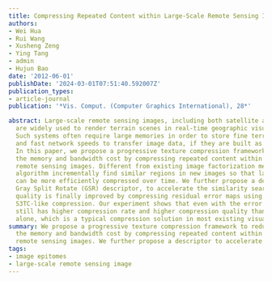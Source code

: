 ```yaml
---
title: Compressing Repeated Content within Large-Scale Remote Sensing Images
authors:
- Wei Hua
- Rui Wang
- Xusheng Zeng
- Ying Tang
- admin
- Hujun Bao
date: '2012-06-01'
publishDate: '2024-03-01T07:51:40.592007Z'
publication_types:
- article-journal
publication: '*Vis. Comput. (Computer Graphics International), 28*'

abstract: Large-scale remote sensing images, including both satellite and aerial photographs,
  are widely used to render terrain scenes in real-time geographic visualization systems.
  Such systems often require large memories in order to store fine terrain details
  and fast network speeds to transfer image data, if they are built as web applications.
  In this paper, we propose a progressive texture compression framework to reduce
  the memory and bandwidth cost by compressing repeated content within and among large-scale
  remote sensing images. Different from existing image factorization methods, our
  algorithm incrementally find similar regions in new images so that large-scale images
  can be more efficiently compressed over time. We further propose a descriptor, the
  Gray Split Rotate (GSR) descriptor, to accelerate the similarity search. The reconstruction
  quality is finally improved by compressing residual error maps using customized
  S3TC-like compression. Our experiment shows that even with the error maps, our system
  still has higher compression rate and higher compression quality than using S3TC
  alone, which is a typical compression solution in most existing visualization systems.
summary: We propose a progressive texture compression framework to reduce
  the memory and bandwidth cost by compressing repeated content within and among large-scale
  remote sensing images. We further propose a descriptor to accelerate the similarity search.
tags:
- image epitomes
- large-scale remote sensing image
---
```

